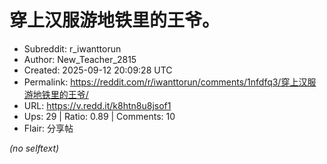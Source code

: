 # 穿上汉服游地铁里的王爷。

- Subreddit: r_iwanttorun
- Author: New_Teacher_2815
- Created: 2025-09-12 20:09:28 UTC
- Permalink: https://reddit.com/r/iwanttorun/comments/1nfdfq3/穿上汉服游地铁里的王爷/
- URL: https://v.redd.it/k8htn8u8jsof1
- Ups: 29 | Ratio: 0.89 | Comments: 10
- Flair: 分享帖

_(no selftext)_
